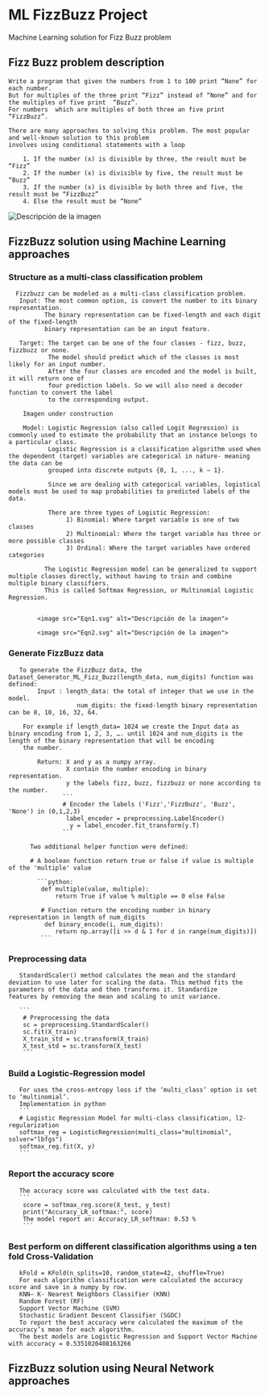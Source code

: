 # ML FizzBuzz Project
Machine Learning solution for Fizz Buzz problem

## Fizz Buzz problem description 
    Write a program that given the numbers from 1 to 100 print “None” for each number. 
    But for multiples of the three print “Fizz” instead of “None” and for the multiples of five print  “Buzz”.
    For numbers  which are multiples of both three an five print “FizzBuzz”.
    
    There are many approaches to solving this problem. The most popular and well-known solution to this problem 
    involves using conditional statements with a loop 
    
        1. If the number (x) is divisible by three, the result must be “Fizz”
        2. If the number (x) is divisible by five, the result must be “Buzz”
        3. If the number (x) is divisible by both three and five, the result must be “FizzBuzz” 
        4. Else the result must be “None”

<image src="FizzBuzz.png" alt="Descripción de la imagen">

## FizzBuzz solution using Machine Learning approaches  

### Structure as a multi-class classification problem 
      Fizzbuzz can be modeled as a multi-class classification problem.
       Input: The most common option, is convert the number to its binary representation. 
              The binary representation can be fixed-length and each digit of the fixed-length 
              binary representation can be an input feature. 

       Target: The target can be one of the four classes - fizz, buzz, fizzbuzz or none. 
               The model should predict which of the classes is most likely for an input number. 
               After the four classes are encoded and the model is built, it will return one of 
               four prediction labels. So we will also need a decoder function to convert the label 
               to the corresponding output.

        Imagen under construction

        Model: Logistic Regression (also called Logit Regression) is commonly used to estimate the probability that an instance belongs to a particular class. 
               Logistic Regression is a classification algorithm used when the dependent (target) variables are categorical in nature- meaning the data can be 
               grouped into discrete outputs {0, 1, ..., k − 1}.

               Since we are dealing with categorical variables, logistical models must be used to map probabilities to predicted labels of the data. 

               There are three types of Logistic Regression:
                    1) Binomial: Where target variable is one of two classes
                    2) Multinomial: Where the target variable has three or more possible classes
                    3) Ordinal: Where the target variables have ordered categories

              The Logistic Regression model can be generalized to support multiple classes directly, without having to train and combine multiple binary classifiers. 
              This is called Softmax Regression, or Multinomial Logistic Regression.


            <image src="Eqn1.svg" alt="Descripción de la imagen">

            <image src="Eqn2.svg" alt="Descripción de la imagen">
              
  ### Generate FizzBuzz data         
       To generate the FizzBuzz data, the Dataset_Generator_ML_Fizz_Buzz(length_data, num_digits) function was defined: 
            Input : length_data: the total of integer that we use in the model. 
                       num_digits: the fixed-length binary representation can be 8, 10, 16, 32, 64. 

        For example if length_data= 1024 we create the Input data as binary encoding from 1, 2, 3, …. until 1024 and num_digits is the length of the binary representation that will be encoding
        the number. 

            Return: X and y as a numpy array. 
                    X contain the number encoding in binary representation. 
                    y the labels fizz, buzz, fizzbuzz or none according to the number.  
                   ```
                   # Encoder the labels ('Fizz','FizzBuzz', 'Buzz', 'None') in (0,1,2,3)
                    label_encoder = preprocessing.LabelEncoder()
                     y = label_encoder.fit_transform(y.T) 
                   ```  

          Two additional helper function were defined:

          # A boolean function return true or false if value is multiple of the 'multiple' value
          
            ```python:
             def multiple(value, multiple):
                 return True if value % multiple == 0 else False 
          
             # Function return the encoding number in binary representation in length of num_digits
              def binary_encode(i, num_digits):
                 return np.array([i >> d & 1 for d in range(num_digits)])
             ```  
  ### Preprocessing data
       StandardScaler() method calculates the mean and the standard deviation to use later for scaling the data. This method fits the parameters of the data and then transforms it. Standardize             features by removing the mean and scaling to unit variance.
       
       ```
        # Preprocessing the data
        sc = preprocessing.StandardScaler()
        sc.fit(X_train)
        X_train_std = sc.transform(X_train)
        X_test_std = sc.transform(X_test)
        ```
    
  ### Build a Logistic-Regression model 
       For uses the cross-entropy loss if the ‘multi_class’ option is set to ‘multinomial’. 
       Implementation in python
       ```
       # Logistic Regression Model for multi-class classification, l2-regularization
       softmax_reg = LogisticRegression(multi_class="multinomial", solver="lbfgs")
       softmax_reg.fit(X, y)
       ```
    
  ### Report the accuracy score
       The accuracy score was calculated with the test data.
       ```
        score = softmax_reg.score(X_test, y_test)
        print("Accuracy_LR_softmax:", score)
        The model report an: Accuracy_LR_softmax: 0.53 %
        ```
        
  ### Best perform on different classification algorithms using a ten fold Cross-Validation
       
       kFold = KFold(n_splits=10, random_state=42, shuffle=True)
       For each algorithm classification were calculated the accuracy score and save in a numpy by row. 
       KNN– K- Nearest Neighbors Classifier (KNN)
       Random Forest (RF)
       Support Vector Machine (SVM)
       Stochastic Gradient Descent Classifier (SGDC)
       To report the best accuracy were calculated the maximum of the accuracy’s mean for each algorithm.
       The best models are Logistic Regression and Support Vector Machine with accuracy = 0.5351020408163266 
 
## FizzBuzz solution using Neural Network approaches

